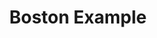 ---
layout: example
title: 'Boston Example'
mycontent: 'jupyter/Boston_Black_Fox.md'
notebook_download: '../jupyter/Boston_Black_Fox.ipynb'
markdown_download: '../jupyter/Boston_Black_Fox.md'
---